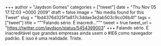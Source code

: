 
+++
author = "Jaydson Gomes"
categories = ["tweet"]
date = "Thu Nov 05 17:12:03 +0000 2009"
draft = false
image = "No media found for this Tweet"
slug = "1bd4376d325f1a817c3ddae3e2ab503c9cc06b4f"
tags = ["tweet"]
title = """Falando sério. É inacredi..."""
tweet = true
tweet_url = "https://twitter.com/jaydson/status/5454399003"
+++
Falando sério. É inacreditável que grandes empresas ainda usem o #IE6 como navegador padrão. E isso é uma realidade. Triste.
